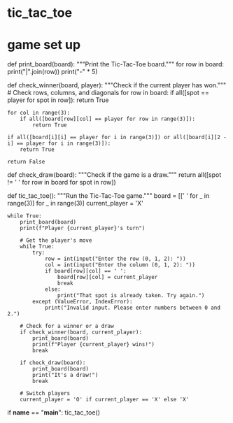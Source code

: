 # tic_tac_toe
# game set up
def print_board(board):
    """Print the Tic-Tac-Toe board."""
    for row in board:
        print("|".join(row))
        print("-" * 5)

def check_winner(board, player):
    """Check if the current player has won."""
    # Check rows, columns, and diagonals
    for row in board:
        if all([spot == player for spot in row]):
            return True

    for col in range(3):
        if all([board[row][col] == player for row in range(3)]):
            return True

    if all([board[i][i] == player for i in range(3)]) or all([board[i][2 - i] == player for i in range(3)]):
        return True

    return False

def check_draw(board):
    """Check if the game is a draw."""
    return all([spot != ' ' for row in board for spot in row])

def tic_tac_toe():
    """Run the Tic-Tac-Toe game."""
    board = [[' ' for _ in range(3)] for _ in range(3)]
    current_player = 'X'

    while True:
        print_board(board)
        print(f"Player {current_player}'s turn")

        # Get the player's move
        while True:
            try:
                row = int(input("Enter the row (0, 1, 2): "))
                col = int(input("Enter the column (0, 1, 2): "))
                if board[row][col] == ' ':
                    board[row][col] = current_player
                    break
                else:
                    print("That spot is already taken. Try again.")
            except (ValueError, IndexError):
                print("Invalid input. Please enter numbers between 0 and 2.")

        # Check for a winner or a draw
        if check_winner(board, current_player):
            print_board(board)
            print(f"Player {current_player} wins!")
            break

        if check_draw(board):
            print_board(board)
            print("It's a draw!")
            break

        # Switch players
        current_player = 'O' if current_player == 'X' else 'X'

if __name__ == "__main__":
    tic_tac_toe()
